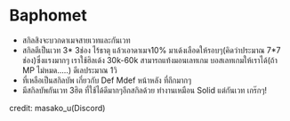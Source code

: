 # Baphomet

* สกิลสิงจะบวกดาเมจสายเวทและกันเวท
* สกิลตีเป็นเวท 3\* 3ช่อง ไร้ธาตุ แล้วเอาดาเมจ10% มาเด้งเลือดให้รอบๆ(คิดว่าประมาณ 7\*7 ช่อง)ซึ่งแรงมากๆ เราใช้ฮิลเด้ง 30k-60k สามารถแท้งมอนเลทเกม บอสเลทเกมให้เราได้(ถ้า MP ไม่หมด.....) ดีเลประมาณ 1วิ
* ที่เหลือเป็นสกิลบัพ เกี่ยวกับ Def Mdef หน้าหลัง ที่ถึกมากๆ
* มีสกิลบัพกันเวท 3ฮิต ที่ใช้ได้ดีมากๆอีกสกิลด้วย ทำงานเหมือน Solid แต่กันเวท เกร๊กๆ!

credit: masako\_u(Discord)
